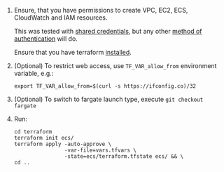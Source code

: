 1. Ensure, that you have permissions to create VPC, EC2, ECS, CloudWatch and IAM resources.

      This was tested with [shared credentials](https://www.terraform.io/docs/providers/aws/index.html#shared-credentials-file), but any other [method of authentication](https://www.terraform.io/docs/providers/aws/index.html#authentication) will do.

      Ensure that you have terraform [installed](https://learn.hashicorp.com/terraform/getting-started/install.html#installing-terraform).

2. (Optional) To restrict web access, use `TF_VAR_allow_from` environment variable, e.g.:

      `export TF_VAR_allow_from=$(curl -s https://ifconfig.co)/32`

3. (Optional) To switch to fargate launch type, execute `git checkout fargate`

4. Run:

      ```
      cd terraform
      terraform init ecs/
      terraform apply -auto-approve \
                      -var-file=vars.tfvars \
                      -state=ecs/terraform.tfstate ecs/ && \
      cd ..
```
